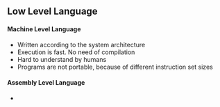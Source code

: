 ## Low Level Language

#### Machine Level Language
- Written according to the system architecture
- Execution is fast. No need of compilation
- Hard to understand by humans
- Programs are not portable, because of different instruction set sizes



#### Assembly Level Language
- 